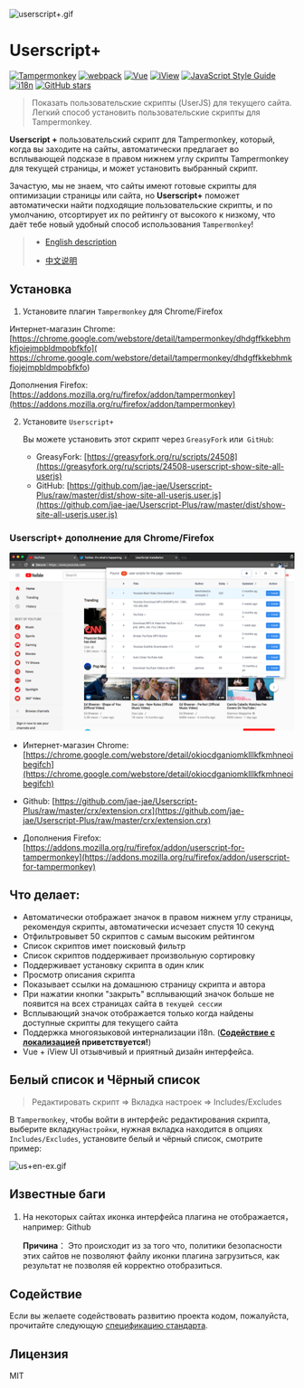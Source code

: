 ![userscript+.gif](https://cdn.rawgit.com/jae-jae/_resources/master/img/userscript+.gif)
# Userscript+

[![Tampermonkey](https://img.shields.io/badge/Tampermonkey-up%20to%20date-green.svg)](https://tampermonkey.net/)
[![webpack](https://img.shields.io/badge/webpack-3.x-orange.svg)](https://github.com/webpack/webpack)
[![Vue](https://img.shields.io/badge/Vue-2.4%2B-yellow.svg)](https://vuejs.org/)
[![iView](https://img.shields.io/badge/iView-2.2.0-brightgreen.svg)](https://www.iviewui.com)
[![JavaScript Style Guide](https://img.shields.io/badge/code_style-standard-brightgreen.svg)](https://standardjs.com)
[![i18n](https://img.shields.io/badge/i18n-PR-blue.svg)](https://github.com/jae-jae/Userscript-Plus/tree/master/src/common/lang)
[![GitHub stars](https://img.shields.io/github/stars/jae-jae/Userscript-Plus.svg?style=social&label=Star&style=flat-square)](https://github.com/jae-jae/Userscript-Plus)

> Показать пользовательские скрипты (UserJS) для текущего сайта. Легкий способ установить пользовательские скрипты для Tampermonkey. 

**Userscript +** пользовательский скрипт для Tampermonkey, который, когда вы заходите на сайты, автоматически предлагает во всплывающей подсказе в правом нижнем углу скрипты Tampermonkey для текущей страницы, и может установить выбранный скрипт.

Зачастую, мы не знаем, что сайты имеют готовые скрипты для оптимизации страницы или сайта, но **Userscript+** поможет автоматически найти подходящие пользовательские скрипты, и по умолчанию, отсортирует их по рейтингу от высокого к низкому, что даёт тебе новый удобный способ использования `Tampermonkey`!

> - [English description](https://github.com/jae-jae/Userscript-Plus/blob/master/README.md)
>
> - [中文说明](https://github.com/jae-jae/Userscript-Plus/blob/master/README-ZH.md)

## Установка
1. Установите плагин `Tampermonkey` для Chrome/Firefox
 
  Интернет-магазин Chrome: [https://chrome.google.com/webstore/detail/tampermonkey/dhdgffkkebhmkfjojejmpbldmpobfkfo]( https://chrome.google.com/webstore/detail/tampermonkey/dhdgffkkebhmkfjojejmpbldmpobfkfo)
  
  Дополнения Firefox: [https://addons.mozilla.org/ru/firefox/addon/tampermonkey](https://addons.mozilla.org/ru/firefox/addon/tampermonkey)
  
2. Установите `Userscript+`

	Вы можете установить этот скрипт через `GreasyFork` или` GitHub`:
    - GreasyFork: [https://greasyfork.org/ru/scripts/24508](https://greasyfork.org/ru/scripts/24508-userscript-show-site-all-userjs)
    - GitHub: [https://github.com/jae-jae/Userscript-Plus/raw/master/dist/show-site-all-userjs.user.js](https://github.com/jae-jae/Userscript-Plus/raw/master/dist/show-site-all-userjs.user.js)

### Userscript+ дополнение для Chrome/Firefox
![](https://raw.githubusercontent.com/jae-jae/_resources/master/img/175033.png)
- Интернет-магазин Chrome:[https://chrome.google.com/webstore/detail/okiocdganiomklllkfkmhneoibegifch](https://chrome.google.com/webstore/detail/okiocdganiomklllkfkmhneoibegifch)

- Github: [https://github.com/jae-jae/Userscript-Plus/raw/master/crx/extension.crx](https://github.com/jae-jae/Userscript-Plus/raw/master/crx/extension.crx)

- Дополнения Firefox: [https://addons.mozilla.org/ru/firefox/addon/userscript-for-tampermonkey](https://addons.mozilla.org/ru/firefox/addon/userscript-for-tampermonkey)

## Что делает:
-  Автоматически отображает значок в правом нижнем углу страницы, рекомендуя скрипты, автоматически исчезает спустя 10 секунд
-  Отфильтровывет 50 скриптов с самым высоким рейтингом
-  Список скриптов имет поисковый фильтр
-  Список скриптов поддерживает произвольную сортировку
-  Поддерживает установку скрипта в один клик
-  Просмотр описания скрипта
-  Показывает ссылки на домашнюю страницу скрипта и автора
-  При нажатии кнопки "закрыть" всплывающий значок больше не появится на всех страницах сайта в `текущей сессии`
-  Всплывающий значок отображается только когда найдены доступные скрипты для текущего сайта
-  Поддержка многоязыковой интернализации i18n. (**[Содействие с локализацией](https://github.com/jae-jae/Userscript-Plus/tree/master/src/common/lang) приветствуется!**)
-  Vue + iView UI отзывчивый и приятный дизайн интерфейса.

## Белый список и Чёрный список
> Редактировать скрипт => Вкладка настроек => Includes/Excludes

В `Tampermonkey`, чтобы войти в интерфейс редактирования скрипта, выберите вкладку` Настройки `, нужная вкладка находится в опциях ` Includes/Excludes `, установите белый и чёрный список, смотрите пример:

![us+en-ex.gif](https://cdn.rawgit.com/jae-jae/_resources/master/img/us+en-ex.gif)

## Известные баги

1. На некоторых сайтах иконка интерфейса плагина не отображается，например: Github
  	
    **Причина**： Это происходит из за того что, политики безопасности этих сайтов не позволяют файлу иконки плагина загрузиться, как результат не позволяя ей корректно отобразиться.
    
## Содействие

Если вы желаете содействовать развитию проекта кодом, пожалуйста, прочитайте следующую [спецификацию стандарта](https://standardjs.com/).

## Лицензия
MIT



